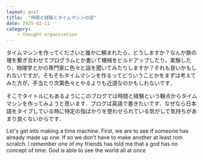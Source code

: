 ```yaml
---
layout: post
title:  "時間と経験とタイムマシンの話"
date: 2025-02-11
category:
    - thought organisation
---
```

タイムマシンを作ってくださいと誰かに頼まれたら，どうしますか？なんか鉄の塊を繋ぎ合わせてプログラムとか書いて機械をビルドアップしたり，実験したり，物理学とかの専門家に色々と話を聞いてみたりしますか？それも良いかもしれないですが，そもそもタイムマシンを作るってどういうことかをまずは考えてみた方が，手当たり次第色々とやるよりも近道なのかもしれないです．

そこでタイトルにもあるようにこのブログでは時間と経験という観点からタイムマシンを作ってみようと思います．ブログは英語で書きたいです．なぜなら日本語をタイプしている時に特定の指ばかりを使わせられている気がして気持ちがあまり良くないからです．

Let's get into making a time machine. First, we are to see if someone has already made up one. If so we don't have to make another at least rom scratch. I remember one of my friends has told me that a god has no concept of time. God is able to see the world all at once
